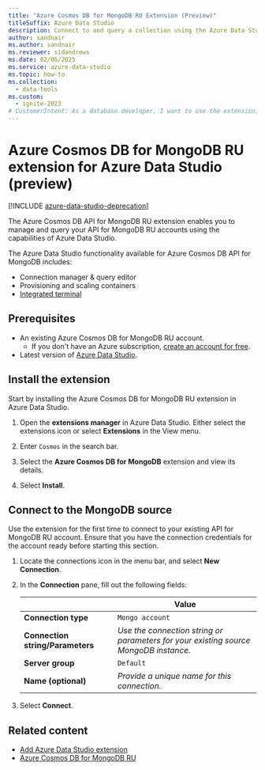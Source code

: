 ```yaml
---
title: "Azure Cosmos DB for MongoDB RU Extension (Preview)"
titleSuffix: Azure Data Studio
description: Connect to and query a collection using the Azure Data Studio extension for Azure Cosmos DB for MongoDB RU.
author: sandnair
ms.author: sandnair
ms.reviewer: sidandrews
ms.date: 02/06/2025
ms.service: azure-data-studio
ms.topic: how-to
ms.collection:
  - data-tools
ms.custom:
  - ignite-2023
# CustomerIntent: As a database developer, I want to use the extension, so that I can explore my data already in Azure Cosmos DB for MongoDB RU.
---
```


# Azure Cosmos DB for MongoDB RU extension for Azure Data Studio (preview)

[!INCLUDE [azure-data-studio-deprecation](../includes/azure-data-studio-deprecation.md)]

The Azure Cosmos DB API for MongoDB RU extension enables you to manage and query your API for MongoDB RU accounts using the capabilities of Azure Data Studio.

The Azure Data Studio functionality available for Azure Cosmos DB API for MongoDB includes:

- Connection manager & query editor
- Provisioning and scaling containers
- [Integrated terminal](../integrated-terminal.md)

## Prerequisites

- An existing Azure Cosmos DB for MongoDB RU account.
  - If you don't have an Azure subscription, [create an account for free](https://azure.microsoft.com/free).
- Latest version of [Azure Data Studio](..//download-azure-data-studio.md).

## Install the extension

Start by installing the Azure Cosmos DB for MongoDB RU extension in Azure Data Studio.

1. Open the **extensions manager** in Azure Data Studio. Either select the extensions icon or select **Extensions** in the View menu.

1. Enter `Cosmos` in the search bar.

1. Select the **Azure Cosmos DB for MongoDB** extension and view its details.

1. Select **Install**.

## Connect to the MongoDB source

Use the extension for the first time to connect to your existing API for MongoDB RU account. Ensure that you have the connection credentials for the account ready before starting this section.

1. Locate the connections icon in the menu bar, and select **New Connection**.

1. In the **Connection** pane, fill out the following fields:

    | | Value |
    | --- | --- |
    | **Connection type** | `Mongo account` |
    | **Connection string/Parameters** | *Use the connection string or parameters for your existing source MongoDB instance.* |
    | **Server group** | `Default` |
    | **Name (optional)** | *Provide a unique name for this connection.* |

1. Select **Connect**.

## Related content

- [Add Azure Data Studio extension](add-extensions.md)
- [Azure Cosmos DB for MongoDB RU](/azure/cosmos-db/mongodb)
